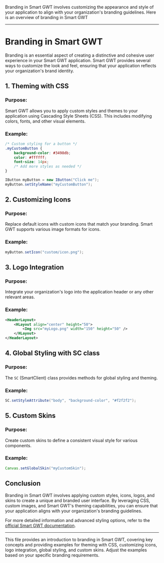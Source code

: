 Branding in Smart GWT involves customizing the appearance and style of your application to align with your organization's branding guidelines. Here is an overview of branding in Smart GWT

---

# Branding in Smart GWT

Branding is an essential aspect of creating a distinctive and cohesive user experience in your Smart GWT application. Smart GWT provides several ways to customize the look and feel, ensuring that your application reflects your organization's brand identity.

## 1. **Theming with CSS**

### Purpose:
Smart GWT allows you to apply custom styles and themes to your application using Cascading Style Sheets (CSS). This includes modifying colors, fonts, and other visual elements.

### Example:
```css
/* Custom styling for a button */
.myCustomButton {
    background-color: #3498db;
    color: #ffffff;
    font-size: 14px;
    /* Add more styles as needed */
}
```

```java
IButton myButton = new IButton("Click me");
myButton.setStyleName("myCustomButton");
```

## 2. **Customizing Icons**

### Purpose:
Replace default icons with custom icons that match your branding. Smart GWT supports various image formats for icons.

### Example:
```java
myButton.setIcon("custom/icon.png");
```

## 3. **Logo Integration**

### Purpose:
Integrate your organization's logo into the application header or any other relevant areas.

### Example:
```xml
<HeaderLayout>
    <HLayout align="center" height="50">
        <Img src="myLogo.png" width="150" height="50" />
    </HLayout>
</HeaderLayout>
```

## 4. **Global Styling with SC class**

### Purpose:
The `SC` (SmartClient) class provides methods for global styling and theming.

### Example:
```java
SC.setStyleAttribute("body", "background-color", "#f2f2f2");
```

## 5. **Custom Skins**

### Purpose:
Create custom skins to define a consistent visual style for various components.

### Example:
```java
Canvas.setGlobalSkin("myCustomSkin");
```

## Conclusion

Branding in Smart GWT involves applying custom styles, icons, logos, and skins to create a unique and branded user interface. By leveraging CSS, custom images, and Smart GWT's theming capabilities, you can ensure that your application aligns with your organization's branding guidelines.

For more detailed information and advanced styling options, refer to the [official Smart GWT documentation](https://www.smartclient.com/smartgwt/showcase/).

---

This file provides an introduction to branding in Smart GWT, covering key concepts and providing examples for theming with CSS, customizing icons, logo integration, global styling, and custom skins. Adjust the examples based on your specific branding requirements.